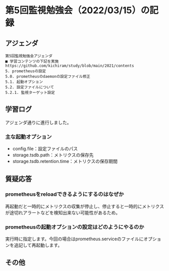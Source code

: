 # 第5回監視勉強会（2022/03/15）の記録
## アジェンダ
```
第5回監視勉強会アジェンダ
■ 学習コンテンツの下記を実施
https://github.com/kichiram/study/blob/main/2021/contents
5. prometheusの設定
5.0. prometheusのdaemonの設定ファイル修正
5.1. 起動オプション
5.2. 設定ファイルについて
5.2.1. 監視ターゲット設定
```
## 学習ログ
アジェンダ通りに進行しました。
### 主な起動オプション
* config.file：設定ファイルのパス
* storage.tsdb.path：メトリクスの保存先
* storage.tsdb.retention.time：メトリクスの保存期間
## 質疑応答
### prometheusをreloadできるようにするのはなぜか
再起動だと一時的にメトリクスの収集が停止し、停止すると一時的にメトリクスが途切れアラートなどを検知出来ない可能性があるため。
### prometheusの起動オプションの設定はどのようにやるのか
実行時に指定します。今回の場合はprometheus.serviceのファイルにオプションを追記して再起動します。
## その他
